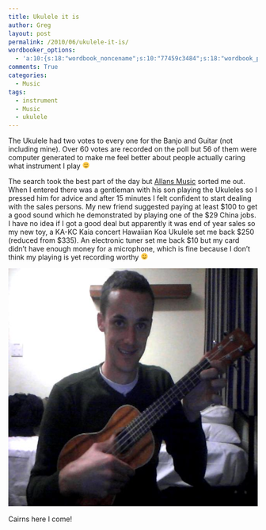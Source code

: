 ```yaml
---
title: Ukulele it is
author: Greg
layout: post
permalink: /2010/06/ukulele-it-is/
wordbooker_options:
  - 'a:10:{s:18:"wordbook_noncename";s:10:"77459c3484";s:18:"wordbook_page_post";s:4:"-100";s:18:"wordbook_orandpage";s:1:"2";s:23:"wordbook_default_author";s:1:"2";s:23:"wordbook_extract_length";s:3:"256";s:19:"wordbook_actionlink";s:3:"300";s:26:"wordbooker_publish_default";s:2:"on";s:18:"wordbook_attribute";s:31:"Posted a new post on their blog";s:29:"wordbooker_status_update_text";s:35:": New blog post :  %title% - %link%";s:20:"wordbook_comment_get";s:2:"on";}'
comments: True
categories:
  - Music
tags:
  - instrument
  - Music
  - ukulele
---
```

The Ukulele had two votes to every one for the Banjo and Guitar (not including mine). Over 60 votes are recorded on the poll but 56 of them were computer generated to make me feel better about people actually caring what instrument I play <img src="/wp-content/smilies/simple-smile.png" alt=":)" class="wp-smiley" style="height: 1em; max-height: 1em;" />

The search took the best part of the day but [Allans Music][1] sorted me out. When I entered there was a gentleman with his son playing the Ukuleles so I pressed him for advice and after 15 minutes I felt confident to start dealing with the sales persons. My new friend suggested paying at least $100 to get a good sound which he demonstrated by playing one of the $29 China jobs. I have no idea if I got a good deal but apparently it was end of year sales so my new toy, a KA-KC Kaia concert Hawaiian Koa Ukulele set me back $250 (reduced from $335). An electronic tuner set me back $10 but my card didn&#8217;t have enough money for a microphone, which is fine because I don&#8217;t think my playing is yet recording worthy <img src="/wp-content/smilies/simple-smile.png" alt=":)" class="wp-smiley" style="height: 1em; max-height: 1em;" />

[<img src="/wp-content/uploads/2010/06/2010-06-26-171407.jpg" alt="Ukulele" title="2010-06-26-171407" width="640" height="480" class="aligncenter size-full wp-image-434" />][2]

Cairns here I come!

 [1]: http://www.allansmusic.com.au/
 [2]: /wp-content/uploads/2010/06/2010-06-26-171407.jpg